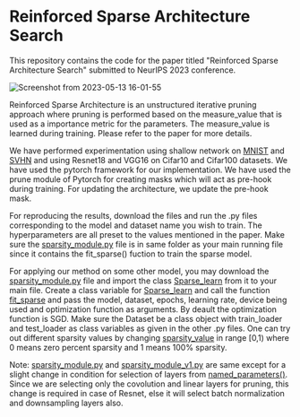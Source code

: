 # Reinforced Sparse Architecture Search
This repository contains the code for the paper titled "Reinforced Sparse Architecture Search" submitted to NeurIPS 2023 conference.

![Screenshot from 2023-05-13 16-01-55](https://github.com/rr-cpu/Reinforced_sparse_architecture_search/assets/56760930/c56d3073-0221-4375-b3a7-e65a245b8385)

Reinforced Sparse Architecture is an unstructured iterative pruning approach where pruning is performed based on the measure_value that is used as a importance metric for the parameters. The measure_value is learned during training. Please refer to the paper for more details.

We have performed experimentation using shallow network on [MNIST](MNIST_on_shallow_network.py) and [SVHN](SVHN_on_shallow_network.py) and using Resnet18 and VGG16 on Cifar10 and Cifar100 datasets. We have used the pytorch framework for our implementation. We have used the prune module of Pytorch for creating masks which will act as pre-hook during training. For updating the architecture, we update the pre-hook mask.

For reproducing the results, download the files and run the .py files corresponding to the model and dataset name you wish to train. The hyperparameters are all preset to the values mentioned in the paper. Make sure the [sparsity_module.py](sparsity_module.py) file is in same folder as your main running file since it contains the fit_sparse() fuction to train the sparse model.
          
For applying our method on some other model, you may download the [sparsity_module.py](sparsity_module.py) file and import the class [Sparse_learn](https://github.com/rr-cpu/Reinforced_sparse_architecture_search/blob/main/sparsity_module.py#L16)  from it to your main file. Create a class variable for [Sparse_learn](https://github.com/rr-cpu/Reinforced_sparse_architecture_search/blob/main/sparsity_module.py#L16) and call the function [fit_sparse](https://github.com/rr-cpu/Reinforced_sparse_architecture_search/blob/main/sparsity_module.py#L20) and pass the model, dataset, epochs, learning rate, device being used and optimization function as arguments. By deault the optimization function is SGD. Make sure the Dataset be a class object with train_loader and test_loader as class variables as given in the other .py files. One can try out different sparsity values by changing [sparsity_value](https://github.com/rr-cpu/Reinforced_sparse_architecture_search/blob/main/sparsity_module.py#L20) in range \[0,1) where 0 means zero percent sparsity and 1 means 100% sparsity.

Note: [sparsity_module.py](https://github.com/rr-cpu/Reinforced_sparse_architecture_search/blob/main/sparsity_module.py) and [sparsity_module_v1.py](https://github.com/rr-cpu/Reinforced_sparse_architecture_search/blob/main/sparsity_module_v1.py) are same except for a slight change in condition for selection of layers from [named_parameters()](https://github.com/rr-cpu/Reinforced_sparse_architecture_search/blob/main/sparsity_module_v1.py#L23). Since we are selecting only the covolution and linear layers for pruning, this change is required in case of Resnet, else it will select batch normalization and downsampling layers also. 

